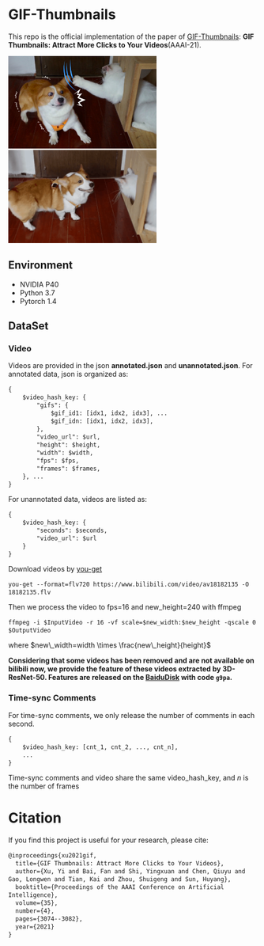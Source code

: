 # GIF-Thumbnails

This repo is the official implementation of the paper of [GIF-Thumbnails](https://www.aaai.org/AAAI21Papers/AAAI-1201.XuY.pdf): **GIF Thumbnails: Attract More Clicks to Your Videos**(AAAI-21).

<img src="./imgs/Cover1.jpg" width="300" /> <img src="./imgs/Gif1.gif" width="300" />

## Environment
* NVIDIA P40
* Python 3.7
* Pytorch 1.4

## DataSet
### Video
Videos are provided in the json **annotated.json** and **unannotated.json**. 
For annotated data, json is organized as:
```
{
    $video_hash_key: {
        "gifs": {
            $gif_id1: [idx1, idx2, idx3], ...
            $gif_idn: [idx1, idx2, idx3],
        },
        "video_url": $url,
        "height": $height,
        "width": $width,
        "fps": $fps,
        "frames": $frames,
    }, ...
}
```
For unannotated data, videos are listed as:
```
{
    $video_hash_key: {
        "seconds": $seconds,
        "video_url": $url
    }
}
```

Download videos by [you-get](https://github.com/soimort/you-get)
```
you-get --format=flv720 https://www.bilibili.com/video/av18182135 -O 18182135.flv
```
Then we process the video to fps=16 and new_height=240 with ffmpeg
```
ffmpeg -i $InputVideo -r 16 -vf scale=$new_width:$new_height -qscale 0 $OutputVideo
```
where $new\_width=width \times \frac{new\_height}{height}$

**Considering that some videos has been removed and are not available on bilibili now, we provide the feature of these videos extracted by 3D-ResNet-50. 
Features are released on the [BaiduDisk](https://pan.baidu.com/s/1BOeRQDM2It_IG69lQqaidg) with code `g9pa`.**


### Time-sync Comments
For time-sync comments, we only release the number of comments in each second. 
```
{
    $video_hash_key: [cnt_1, cnt_2, ..., cnt_n],
    ...
}
```
Time-sync comments and video share the same video_hash_key, and $n$ is the number of frames

# Citation
If you find this project is useful for your research, please cite:
```
@inproceedings{xu2021gif,
  title={GIF Thumbnails: Attract More Clicks to Your Videos},
  author={Xu, Yi and Bai, Fan and Shi, Yingxuan and Chen, Qiuyu and Gao, Longwen and Tian, Kai and Zhou, Shuigeng and Sun, Huyang},
  booktitle={Proceedings of the AAAI Conference on Artificial Intelligence},
  volume={35},
  number={4},
  pages={3074--3082},
  year={2021}
}
```
